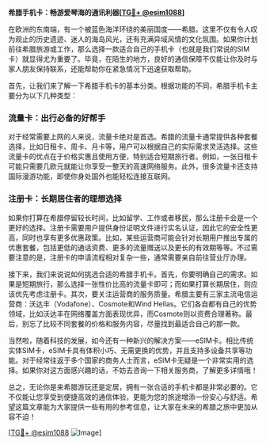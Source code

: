 **希腊手机卡：畅游爱琴海的通讯利器[[TG💪+ @esim1088](https://t.me/s/esim1088)]**

在欧洲的东南端，有一个被蓝色海洋环绕的美丽国度——希腊。这里不仅有令人叹为观止的历史遗迹、迷人的海岛风光，还有充满异域风情的文化氛围。如果你计划前往希腊旅游或工作，那么选择一款适合自己的手机卡（也就是我们常说的SIM卡）就显得尤为重要了。毕竟，在陌生的地方，良好的通信保障不仅能让你及时与家人朋友保持联系，还能帮助你在紧急情况下迅速获取帮助。

首先，让我们来了解一下希腊手机卡的基本分类。根据功能的不同，希腊手机卡主要分为以下几种类型：

### 流量卡：出行必备的好帮手

对于经常需要上网的人来说，流量卡绝对是首选。希腊的流量卡通常提供各种套餐选择，比如日租卡、周卡、月卡等，用户可以根据自己的实际需求灵活选择。这些流量卡的优点在于价格实惠且使用方便，特别适合短期旅行者。例如，一张日租卡可能只需要几欧元就能让你享受一整天的高速网络服务。此外，很多流量卡还支持国际漫游功能，即使你身处国外也能轻松连接互联网。

### 注册卡：长期居住者的理想选择

如果你打算在希腊停留较长时间，比如留学、工作或者移民，那么注册卡会是一个更好的选择。注册卡需要用户提供身份证明文件进行实名认证，因此它的安全性更高，同时也享有更多优惠政策。比如，某些运营商可能会针对长期用户推出专属的优惠套餐，包括更低的通话资费、更多的流量赠送以及更长的有效期等等。不过需要注意的是，注册卡的申请流程相对复杂一些，通常需要亲自前往营业厅办理。

接下来，我们来说说如何挑选合适的希腊手机卡。首先，你要明确自己的需求。如果是短期旅行，那么选择一张性价比高的流量卡即可；而如果打算长期居住，则应该优先考虑注册卡。其次，要关注运营商的服务质量。希腊主要有三家主流电信运营商：沃达丰（Vodafone）、Cosmote和Wind Hellas。它们各自都有自己的优势领域，比如沃达丰在网络覆盖方面表现优异，而Cosmote则以资费合理著称。最后，别忘了比较不同套餐的价格和服务内容，尽量找到最适合自己的那一款。

当然啦，随着科技的发展，如今还有一种新兴的解决方案——eSIM卡。相比传统实体SIM卡，eSIM卡具有体积小巧、无需更换的优势，并且支持多设备共享等功能。对于经常往返于多个国家的商务人士而言，eSIM卡无疑是一个非常实用的选择。如果你对这方面感兴趣的话，不妨去咨询一下相关服务商，了解更多详情哦！

总之，无论你是来希腊游玩还是定居，拥有一张合适的手机卡都是非常必要的。它不仅能让您享受到便捷高效的通信体验，更能为您的旅途增添一份安心与舒适。希望这篇文章能为大家提供一些有用的参考信息，让大家在未来的希腊之旅中更加从容不迫！

[[TG💪+ @esim1088](https://t.me/s/esim1088) ![Image](https://i.postimg.cc/4NQfJmqS/Snipaste-2025-05-13-00-14-12.png)]